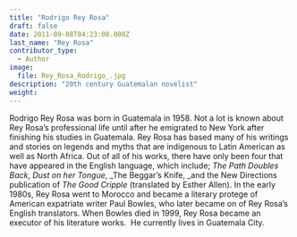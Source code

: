 ```yaml
---
title: "Rodrigo Rey Rosa"
draft: false
date: 2011-09-08T04:23:00.000Z
last_name: "Rey Rosa"
contributor_type:
  - Author
image:
  file: Rey_Rosa_Rodrigo_.jpg
description: "20th century Guatemalan novelist"
weight:
---
```


Rodrigo Rey Rosa was born in Guatemala in 1958. Not a lot is known about Rey Rosa’s professional life until after he emigrated to New York after finishing his studies in Guatemala. Rey Rosa has based many of his writings and stories on legends and myths that are indigenous to Latin American as well as North Africa. Out of all of his works, there have only been four that have appeared in the English language, which include; _The Path Doubles Back_, _Dust on her Tongue_, _The Beggar’s Knife, _and the New Directions publication of _The Good Cripple_ (translated by Esther Allen). In the early 1980s, Rey Rosa went to Morocco and became a literary protege of American expatriate writer Paul Bowles, who later became on of Rey Rosa’s English translators. When Bowles died in 1999, Rey Rosa became an executor of his literature works.  He currently lives in Guatemala City.

